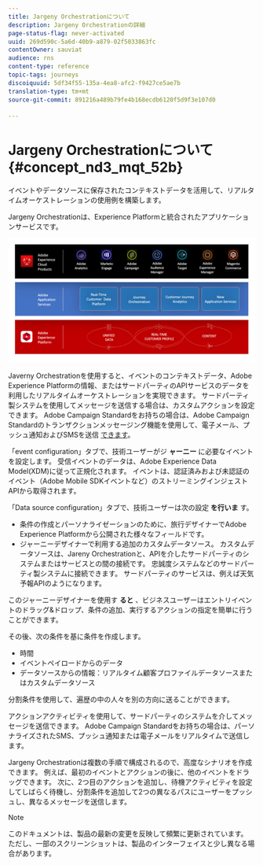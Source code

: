 ```yaml
---
title: Jargeny Orchestrationについて
description: Jargeny Orchestrationの詳細
page-status-flag: never-activated
uuid: 269d590c-5a6d-40b9-a879-02f5033863fc
contentOwner: sauviat
audience: rns
content-type: reference
topic-tags: journeys
discoiquuid: 5df34f55-135a-4ea8-afc2-f9427ce5ae7b
translation-type: tm+mt
source-git-commit: 891216a489b79fe4b168ecdb6120f5d9f3e107d0

---
```



# Jargeny Orchestrationについて{#concept_nd3_mqt_52b}

イベントやデータソースに保存されたコンテキストデータを活用して、リアルタイムオーケストレーションの使用例を構築します。

Jargeny Orchestrationは、Experience Platformと統合されたアプリケーションサービスです。

![](../assets/journeydiagram.png)

Javerny Orchestrationを使用すると、イベントのコンテキストデータ、Adobe Experience Platformの情報、またはサードパーティのAPIサービスのデータを利用したリアルタイムオーケストレーションを実現できます。 サードパーティ製システムを使用してメッセージを送信する場合は、カスタムアクションを設定できます。 Adobe Campaign Standardをお持ちの場合は、Adobe Campaign Standardのトランザクションメッセージング機能を使用して、電子メール、プッシュ通知およびSMSを送信 [できます](https://docs.adobe.com/content/help/en/campaign-standard/using/communication-channels/transactional-messaging/about-transactional-messaging.html)。

「event configuration」タブで、技術ユーザーがジ **ャーニー** に必要なイベントを設定します。 受信イベントのデータは、Adobe Experience Data Model(XDM)に従って正規化されます。 イベントは、認証済みおよび未認証のイベント（Adobe Mobile SDKイベントなど）のストリーミングインジェストAPIから取得されます。

「Data source configuration」タブで、技術ユーザーは次の設定 **を行いま** す。

* 条件の作成とパーソナライゼーションのために、旅行デザイナーでAdobe Experience Platformから公開された様々なフィールドです。
* ジャーニーデザイナーで利用する追加のカスタムデータソース。 カスタムデータソースは、Jareny Orchestrationと、APIを介したサードパーティのシステムまたはサービスとの間の接続です。 忠誠度システムなどのサードパーティ製システムに接続できます。 サードパーティのサービスは、例えば天気予報APIのようになります。

このジャーニーデザイナーを使用す **ると** 、ビジネスユーザーはエントリイベントのドラッグ&amp;ドロップ、条件の追加、実行するアクションの指定を簡単に行うことができます。

その後、次の条件を基に条件を作成します。

* 時間
* イベントペイロードからのデータ
* データソースからの情報：リアルタイム顧客プロファイルデータソースまたはカスタムデータソース

分割条件を使用して、遍歴の中の人々を別の方向に送ることができます。

アクションアクティビティを使用して、サードパーティのシステムを介してメッセージを送信できます。 Adobe Campaign Standardをお持ちの場合は、パーソナライズされたSMS、プッシュ通知または電子メールをリアルタイムで送信します。

Jargeny Orchestrationは複数の手順で構成されるので、高度なシナリオを作成できます。 例えば、最初のイベントとアクションの後に、他のイベントをドラッグできます。 次に、2つ目のアクションを追加し、待機アクティビティを設定してしばらく待機し、分割条件を追加して2つの異なるパスにユーザーをプッシュし、異なるメッセージを送信します。

>[!NOTE]
>
>このドキュメントは、製品の最新の変更を反映して頻繁に更新されています。 ただし、一部のスクリーンショットは、製品のインターフェイスと少し異なる場合があります。

